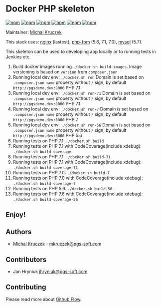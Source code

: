 # Docker PHP skeleton

[![npm](https://img.shields.io/badge/nginx-1.10-brightgreen.svg)]()
[![npm](https://img.shields.io/badge/node-4.2-brightgreen.svg)]()
[![npm](https://img.shields.io/badge/php-5.6-brightgreen.svg)]()
[![npm](https://img.shields.io/badge/php-7.0-brightgreen.svg)]()
[![npm](https://img.shields.io/badge/php-7.1-brightgreen.svg)]()
[![npm](https://img.shields.io/badge/mysql-5.7-brightgreen.svg)]()

Maintainer: [Michal Kruczek](https://github.com/partikus)

This stack uses: [nginx](https://hub.docker.com/_/nginx/) (lastest), [php-fpm](https://hub.docker.com/_/php/) (5.6, 7.1, 7.0), [mysql](https://hub.docker.com/_/mysql/) (5.7).

This skeleton can be used to developing app locally or to running tests in Jenkins etc.

1. Build docker images running ``./docker.sh build-images``. Image versioning is based on `version` from `composer.json`
2. Running local dev env: ``./docker.sh run`` Domain is set based on ``.composer.json`` ``name`` property without ``/`` sign, by default ``http://pgsdemo.dev:8000`` PHP 7.1
3. Running local dev env: ``./docker.sh run-71`` Domain is set based on ``.composer.json`` ``name`` property without ``/`` sign, by default ``http://pgsdemo.dev:8000`` PHP 7.1
4. Running local dev env: ``./docker.sh run-7`` Domain is set based on ``.composer.json`` ``name`` property without ``/`` sign, by default ``http://pgsdemo.dev:8000`` PHP 7
5. Running local dev env: ``./docker.sh run-56`` Domain is set based on ``.composer.json`` ``name`` property without ``/`` sign, by default ``http://pgsdemo.dev:8000`` PHP 5.6
6. Running tests on PHP 7.1: ``./docker.sh build``
7. Running tests on PHP 7.1 with CodeCoverage(include xdebug): ``./docker.sh build-coverage``
8. Running tests on PHP 7.1: ``./docker.sh build-71``
9. Running tests on PHP 7.1 with CodeCoverage(include xdebug): ``./docker.sh build-coverage-71``
10. Running tests on PHP 7.0: ``./docker.sh build-7``
11. Running tests on PHP 7.0 with CodeCoverage(include xdebug): ``./docker.sh build-coverage-7``
12. Running tests on PHP 5.6: ``./docker.sh build-56``
13. Running tests on PHP 7.6 with CodeCoverage(include xdebug): ``./docker.sh build-coverage-56``

## Enjoy!

Authors
-------
 - [Michal Kruczek](https://github.com/partikus/) - <mkruczek@pgs-soft.com>

Contributors
------------
 - Jan Hryniuk <jhryniuk@pgs-soft.com>

Contributing
------------
Please read more about [Github Flow](https://guides.github.com/introduction/flow/).
